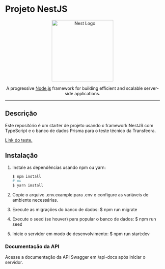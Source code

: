 # Projeto NestJS

<p align="center">
  <a href="http://nestjs.com/" target="blank"><img src="https://nestjs.com/img/logo-small.svg" width="200" alt="Nest Logo" /></a>
</p>

<p align="center">
  A progressive <a href="http://nodejs.org" target="_blank">Node.js</a> framework for building efficient and scalable server-side applications.
</p>

---

## Descrição

Este repositório é um starter de projeto usando o framework NestJS com TypeScript e o banco de dados Prisma para o teste técnico da Transfeera.

<a href= "https://docs.google.com/document/d/1U1_Z4lKr3nG3fB9WvGAsEtnhCmWMSJG2d5qR7QK-vWE/edit#heading=h.qh20yjwi1t0">Link do teste. </a>

## Instalação

1. Instale as dependências usando npm ou yarn:

   ```bash
   $ npm install
   # ou
   $ yarn install

2. Copie o arquivo .env.example para .env e configure as variáveis de ambiente necessárias.

3. Execute as migrações do banco de dados:
  $ npm run migrate

4. Execute o seed (se houver) para popular o banco de dados:
  $ npm run seed

5. Inicie o servidor em modo de desenvolvimento:
  $ npm run start:dev

### Documentação da API
Acesse a documentação da API Swagger em /api-docs após iniciar o servidor.
